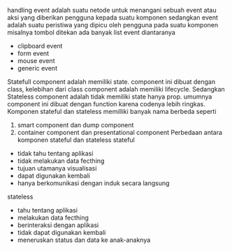 handling event adalah suatu netode untuk menangani sebuah event atau aksi yang diberikan pengguna kepada suatu komponen sedangkan event adalah suatu peristiwa yang dipicu oleh pengguna pada suatu komponen misalnya tombol ditekan ada banyak list event diantaranya

- clipboard event
- form event
- mouse event
- generic event

Statefull component adalah memiliki state. component ini dibuat dengan class, kelebihan dari class component adalah memiliki lifecycle. Sedangkan Stateless component adalah tidak memiliki state hanya prop. umumnya component ini dibuat dengan function karena codenya lebih ringkas.
Komponen stateful dan stateless memilliki banyak nama berbeda seperti

1. smart component dan dump component
2. container component dan presentational component
   Perbedaan antara komponen stateful dan stateless
   stateful

- tidak tahu tentang aplikasi
- tidak melakukan data fecthing
- tujuan utamanya visualisasi
- dapat digunakan kembali
- hanya berkomunikasi dengan induk secara langsung

stateless

- tahu tentang aplikasi
- melakukan data fecthing
- berinteraksi dengan aplikasi
- tidak dapat digunakan kembali
- meneruskan status dan data ke anak-anaknya
